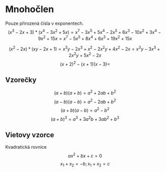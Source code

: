 # Mnohočlen
Pouze přirozená čísla v exponentech.
$$
(x^3 - 2x + 3) * (x^4 - 3x^2 + 5x) = x^7 - 3x^5 + 5x^4 - 2x^5 + 6x^3 - 10x^2 + 3x^4 - 9x^2 + 15x = x^7 - 5x^5 + 8x^4 + 6x^3 + 19x^2 + 15x
$$

$$
(x^2 - 2x) * (xy - 2x + 1) = x^3y - 2x^3 + x^2 - 2x^2y + 4x^2 - 2x =
x^3y - 3x^3 + 2x^2y + 5x^2 - 2x
$$
$$
(x+2)^2 - (x+1)(x-3) = 
$$
## Vzorečky
$$
(a+b)(a+b) = a^2 + 2ab + b^2
$$
$$
(a-b)(a-b) = a^2 - 2ab + b^2
$$
$$
(a+b)(a-b) = a^2 - b^2
$$
$$
(a+b)^3 = a^3 + 3a^2b + 3ab^2 + b^3
$$

## Vietovy vzorce
Kvadratická rovnice
$$
ax^2 + bx +c = 0
$$
$$
x_1 + x_2 = -b;
x_1 + x_2 = c
$$
